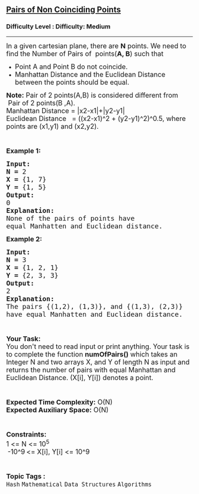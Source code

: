 <h2><a href="https://www.geeksforgeeks.org/problems/pairs-of-non-coinciding-points4141/1?page=1&difficulty=Medium&status=unsolved,attempted&sortBy=accuracy">Pairs of Non Coinciding Points</a></h2><h3>Difficulty Level : Difficulty: Medium</h3><hr><div class="problems_problem_content__Xm_eO"><p><span style="font-size:18px">In a given cartesian plane, there are <strong>N</strong> points. We need to find the Number of Pairs of &nbsp;points(<strong>A, B</strong>) such that</span></p>

<ul>
	<li><span style="font-size:18px">Point A and Point B do not coincide.</span></li>
	<li><span style="font-size:18px">Manhattan Distance&nbsp;and the Euclidean Distance between the points should be equal.</span></li>
</ul>

<p><span style="font-size:18px"><strong>Note:</strong> Pair of 2 points(A,B) is considered different from &nbsp;Pair of 2 points(B ,A).<br>
Manhattan Distance = |x2-x1|+|y2-y1|</span><br>
<span style="font-size:18px">Euclidean Distance &nbsp; = ((x2-x1)^2 + (y2-y1)^2)^0.5, where points are (x1,y1) and (x2,y2).</span></p>

<p>&nbsp;</p>

<p><span style="font-size:18px"><strong>Example 1:</strong></span></p>

<pre><span style="font-size:18px"><strong>Input:</strong></span>
<span style="font-size:18px"><strong>N = </strong></span><span style="font-size:18px">2</span>
<span style="font-size:18px"><strong>X = </strong>{1, 7}</span>
<span style="font-size:18px"><strong>Y = </strong>{1, 5}</span>
<span style="font-size:18px"><strong>Output:</strong></span>
<span style="font-size:18px">0</span>
<span style="font-size:18px"><strong>Explanation:</strong></span>
<span style="font-size:18px">None of the pairs of points have
equal Manhatten and Euclidean distance.</span></pre>

<p><span style="font-size:18px"><strong>Example 2:</strong></span></p>

<pre><span style="font-size:18px"><strong>Input:</strong></span>
<span style="font-size:18px"><strong>N = </strong></span><span style="font-size:18px">3</span>
<span style="font-size:18px"><strong>X = </strong>{1, 2, 1}</span>
<span style="font-size:18px"><strong>Y = </strong>{2, 3, 3}</span>
<span style="font-size:18px"><strong>Output:</strong></span>
<span style="font-size:18px">2</span>
<span style="font-size:18px"><strong>Explanation:</strong></span>
<span style="font-size:18px">The pairs {(1,2), (1,3)}, and {(1,3), (2,3)}
have equal Manhatten and Euclidean distance.</span></pre>

<p>&nbsp;</p>

<p><span style="font-size:18px"><strong>Your Task:</strong><br>
You don't need to read input or print anything. Your task is to complete the function <strong>numOfPairs()</strong> which takes an Integer N and two arrays X, and Y of length N as input and returns the number of pairs with equal Manhattan and Euclidean Distance. (X[i], Y[i]) denotes a point.</span></p>

<p>&nbsp;</p>

<p><span style="font-size:18px"><strong>Expected Time Complexity:</strong> O(N)<br>
<strong>Expected Auxiliary Space:</strong> O(N)</span></p>

<p>&nbsp;</p>

<p><span style="font-size:18px"><strong>Constraints:</strong></span><br>
<span style="font-size:18px">1 &lt;= N &lt;= 10<sup>5</sup></span><br>
&nbsp;<span style="font-size:18px">-10^9</span> <span style="font-size:18px">&lt;= X[i], Y[i] &lt;= 10^9</span></p>
</div><br><p><span style=font-size:18px><strong>Topic Tags : </strong><br><code>Hash</code>&nbsp;<code>Mathematical</code>&nbsp;<code>Data Structures</code>&nbsp;<code>Algorithms</code>&nbsp;